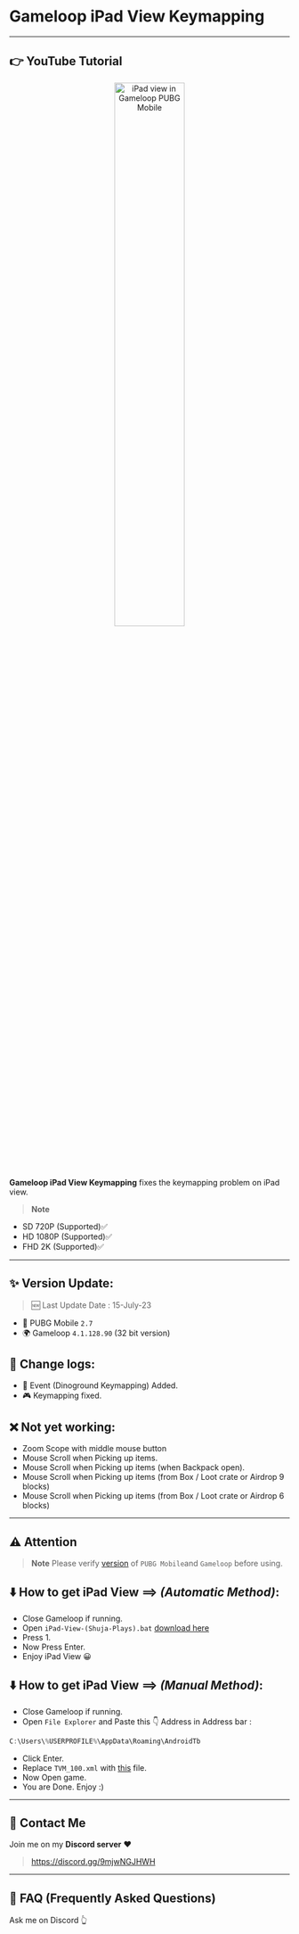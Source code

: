 # Gameloop iPad View Keymapping

---
## 👉 YouTube Tutorial
<a href="https://www.youtube.com/watch?v=2CHkmXX25Vk" title="iPad view in Pubg Mobile without any file">
  <p align="center">
    <img width="50%" src="https://i3.ytimg.com/vi/2CHkmXX25Vk/maxresdefault.jpg" alt="iPad view in Gameloop PUBG Mobile"/>
  </p>
</a>

**Gameloop iPad View Keymapping** fixes the keymapping problem on iPad view. 
> **Note**
- SD 720P (Supported)✅
- HD 1080P (Supported)✅
- FHD 2K (Supported)✅
---

## ✨ Version Update:
> 🆕 Last Update Date : 15-July-23
- 🔫 PUBG Mobile `2.7`
- 🌍 Gameloop `4.1.128.90` (32 bit version)

## 📜 Change logs:

- 🦖 Event (Dinoground Keymapping) Added.
- 🎮 Keymapping fixed.

## ❌ Not yet working:

- Zoom Scope with middle mouse button
- Mouse Scroll when Picking up items.
- Mouse Scroll when Picking up items (when Backpack open).
- Mouse Scroll when Picking up items (from Box / Loot crate or Airdrop 9 blocks)
- Mouse Scroll when Picking up items (from Box / Loot crate or Airdrop 6 blocks)
---

## ⚠️ Attention

> **Note**
> Please verify [version](https://github.com/cool-dev-code/Gameloop-iPad-view-Keymapping/blob/main/Readme.md#version-update) of `PUBG Mobile`and `Gameloop` before using.

## ⬇️ How to get iPad View ==> *(Automatic Method)*:

- Close Gameloop if running.
- Open `iPad-View-(Shuja-Plays).bat` [download here](https://github.com/cool-dev-code/Gameloop-Pro-Keymapping/releases)
- Press 1.
- Now Press Enter.
- Enjoy iPad View 😀

## ⬇️ How to get iPad View ==> *(Manual Method)*:

- Close Gameloop if running.
- Open `File Explorer` and Paste this 👇 Address in Address bar : 
```js
C:\Users\%USERPROFILE%\AppData\Roaming\AndroidTb
```
- Click Enter.
- Replace `TVM_100.xml` with [this](https://github.com/cool-dev-code/Gameloop-iPad-view-Keymapping/releases) file.
- Now Open game.
- You are Done. Enjoy :)

---
## 💬 Contact Me
Join me on my **Discord server** ❤️
> https://discord.gg/9mjwNGJHWH
---
## 🤔 FAQ (Frequently Asked Questions)
Ask me on Discord 👆
